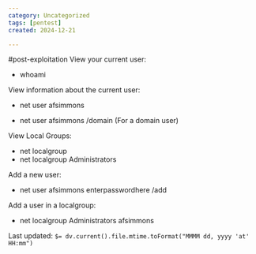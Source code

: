 ```yaml
---
category: Uncategorized
tags: [pentest]
created: 2024-12-21

---
```

#post-exploitation
View your current user: 

- whoami

View information about the current user: 

- net user afsimmons

- net user afsimmons /domain (For a domain user)

View Local Groups: 

- net localgroup
- net localgroup Administrators

Add a new user: 

- net user afsimmons enterpasswordhere /add

Add a user in a localgroup:

- net localgroup Administrators afsimmons


Last updated: `$= dv.current().file.mtime.toFormat("MMMM dd, yyyy 'at' HH:mm")`
